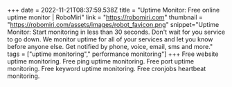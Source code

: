 +++
date = 2022-11-21T08:37:59.538Z
title = "Uptime Monitor: Free online uptime monitor | RoboMiri"
link = "https://robomiri.com"
thumbnail = "https://robomiri.com/assets/images/robot_favicon.png"
snippet="Uptime Monitor: Start monitoring in less than 30 seconds.
                   Don't wait for you service to go down.
                   We monitor uptime for all of your services and let you know before anyone else.
                   Get notified by phone, voice, email, sms and more."
tags = ["uptime monitoring"," performance monitoring"]
+++
Free website uptime monitoring.
Free ping uptime monitoring.
Free port uptime monitoring.
Free keyword uptime monitoring.
Free cronjobs heartbeat monitoring.

